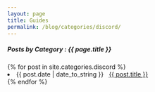 ```yaml
---
layout: page
title: Guides
permalink: /blog/categories/discord/
---
```


<h5> Posts by Category : {{ page.title }} </h5>

<div class="card">
{% for post in site.categories.discord %}
 <li class="category-posts"><span>{{ post.date | date_to_string }}</span> &nbsp; <a href="{{ post.url }}">{{ post.title }}</a></li>
{% endfor %}
</div>